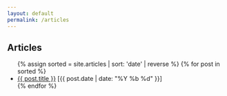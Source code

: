 ```yaml
---
layout: default
permalink: /articles
---
```


## Articles

<section class="post-list">
  <div class="container">
   <ul>
    {% assign sorted = site.articles | sort: 'date' | reverse %}
    {% for post in sorted %}
    <li>
     <div class="ann">
      <span class="ann-title"><a href="/download/articles/{{ post.article }}">{{ post.title }}</a></span>
      <span class="ann-date">[{{ post.date | date: "%Y %b %d" }}]</span>
     </div>
    </li>
    {% endfor %}
   </ul>
  </div>
</section>
